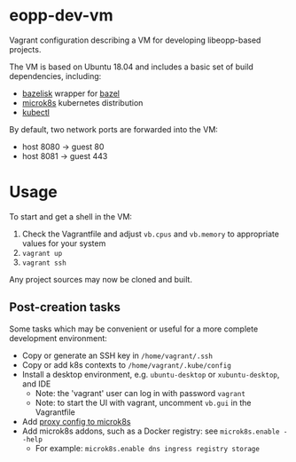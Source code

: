 # eopp-dev-vm

Vagrant configuration describing a VM for developing libeopp-based projects.

The VM is based on Ubuntu 18.04 and includes a basic set of build dependencies,
including:

* [bazelisk][bazelisk] wrapper for [bazel][bazel]
* [microk8s][microk8s] kubernetes distribution
* [kubectl][kubectl]

By default, two network ports are forwarded into the VM:

* host 8080 &rarr; guest 80
* host 8081 &rarr; guest 443

# Usage

To start and get a shell in the VM:

1. Check the Vagrantfile and adjust `vb.cpus` and `vb.memory` to appropriate
   values for your system
2. `vagrant up`
3. `vagrant ssh`

Any project sources may now be cloned and built.

## Post-creation tasks

Some tasks which may be convenient or useful for a more complete development
environment:

* Copy or generate an SSH key in `/home/vagrant/.ssh`
* Copy or add k8s contexts to `/home/vagrant/.kube/config`
* Install a desktop environment, e.g. `ubuntu-desktop` or `xubuntu-desktop`,
  and IDE
  * Note: the 'vagrant' user can log in with password `vagrant`
  * Note: to start the UI with vagrant, uncomment `vb.gui` in the Vagrantfile
* Add [proxy config to microk8s][microk8s-proxy] 
* Add microk8s addons, such as a Docker registry: see `microk8s.enable --help`
  * For example: `microk8s.enable dns ingress registry storage`

[bazelisk]: https://github.com/philwo/bazelisk
[kubectl]: https://kubernetes.io/docs/reference/kubectl/overview/
[bazel]: https://bazel.build/
[microk8s]: https://microk8s.io/
[microk8s-proxy]: https://microk8s.io/docs/#deploy-behind-a-proxy